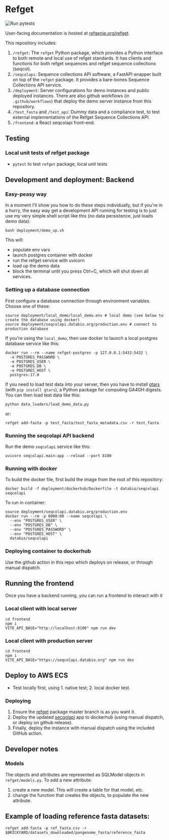 # Refget

![Run pytests](https://github.com/pepkit/looper/workflows/Run%20pytests/badge.svg)

User-facing documentation is hosted at [refgenie.org/refget](https://refgenie.org/refget/).

This repository includes:

1. `/refget`: The `refget` Python package, which provides a Python interface to both remote and local use of refget standards. It has clients and functions for both refget sequences and refget sequence collections (seqcol).
2. `/seqcolapi`: Sequence collections API software, a FastAPI wrapper built on top of the `refget` package. It provides a bare-bones Sequence Collections API service.
3. `/deployment`: Server configurations for demo instances and public deployed instances. There are also github workflows (in `.github/workflows`) that deploy the demo server instance from this repository.
4. `/test_fasta` and `/test_api`: Dummy data and a compliance test, to test external implementations of the Refget Sequence Collections API.
5. `/frontend`: a React seqcolapi front-end.

## Testing

### Local unit tests of refget package

- `pytest` to test `refget` package, local unit tests

## Development and deployment: Backend

### Easy-peasy way

In a moment I'll show you how to do these steps individually, but if you're in a hurry, the easy way get a development API running for testing is to just use my very simple shell script like this (no data persistence, just loads demo data):

```console
bash deployment/demo_up.sh
```

This will:
- populate env vars
- launch postgres container with docker
- run the refget service with uvicorn
- load up the demo data
- block the terminal until you press Ctrl+C, which will shut down all services.

### Setting up a database connection

First configure a database connection through environment variables. Choose one of these:

```
source deployment/local_demo/local_demo.env # local demo (see below to create the database using docker)
source deployment/seqcolapi.databio.org/production.env # connect to production database
```

If you're using the `local_demo`, then use docker to launch a local postgres database service like this:

```
docker run --rm --name refget-postgres -p 127.0.0.1:5432:5432 \
  -e POSTGRES_PASSWORD \
  -e POSTGRES_USER \
  -e POSTGRES_DB \
  -e POSTGRES_HOST \
  postgres:17.0
```

If you need to load test data into your server, then you have to install [gtars](https://docs.bedbase.org/gtars/) (with `pip install gtars`), a Python package for computing GA4GH digests. You can then load test data like this:

```
python data_loaders/load_demo_data.py
```

or:

```
refget add-fasta -p test_fasta/test_fasta_metadata.csv -r test_fasta
```


### Running the seqcolapi API backend

Run the demo `seqcolapi` service like this:

```
uvicorn seqcolapi.main:app --reload --port 8100
```

### Running with docker

To build the docker file, first build the image from the root of this repository:

```
docker build -f deployment/dockerhub/Dockerfile -t databio/seqcolapi seqcolapi
```

To run in container:

```
source deployment/seqcolapi.databio.org/production.env
docker run --rm -p 8000:80 --name seqcolapi \
  --env "POSTGRES_USER" \
  --env "POSTGRES_DB" \
  --env "POSTGRES_PASSWORD" \
  --env "POSTGRES_HOST" \
  databio/seqcolapi
```

### Deploying container to dockerhub

Use the github action in this repo which deploys on release, or through manual dispatch.

## Running the frontend

Once you have a backend running, you can run a frontend to interact with it

### Local client with local server

```
cd frontend
npm i
VITE_API_BASE="http://localhost:8100" npm run dev
```

### Local client with production server

```
cd frontend
npm i
VITE_API_BASE="https://seqcolapi.databio.org" npm run dev
```

## Deploy to AWS ECS

- Test locally first, using 1. native test; 2. local docker test.

### Deploying

1. Ensure the [refget](https://github.com/refgenie/refget/) package master branch is as you want it.
2. Deploy the updated [secqolapi](https://github.com/refgenie/seqcolapi/) app to dockerhub (using manual dispatch, or deploy on github release).
3. Finally, deploy the instance with manual dispatch using the included GitHub action.

## Developer notes

### Models

The objects and attributes are represented as SQLModel objects in `refget/models.py`. To add a new attribute:

1. create a new model. This will create a table for that model, etc.
2. change the function that creates the objects, to populate the new attribute.




## Example of loading reference fasta datasets:

```
refget add-fasta -p ref_fasta.csv -r $BRICKYARD/datasets_downloaded/pangenome_fasta/reference_fasta
```
